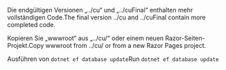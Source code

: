 <span data-ttu-id="78e3d-101">Die endgültigen Versionen „../cu“ und „../cuFinal“ enthalten mehr vollständigen Code.</span><span class="sxs-lookup"><span data-stu-id="78e3d-101">The final version ../cu and ../cuFinal contain more completed code.</span></span>

<span data-ttu-id="78e3d-102">Kopieren Sie „wwwroot“ aus „../cu/“ oder einem neuen Razor-Seiten-Projekt.</span><span class="sxs-lookup"><span data-stu-id="78e3d-102">Copy wwwroot from ../cu/ or from a new Razor Pages project.</span></span>

<span data-ttu-id="78e3d-103">Ausführen von `dotnet ef database update`</span><span class="sxs-lookup"><span data-stu-id="78e3d-103">Run `dotnet ef database update`</span></span>
